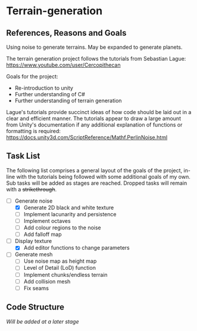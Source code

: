 # Terrain-generation #

## References, Reasons and Goals ##
Using noise to generate terrains. May be expanded to generate planets.

The terrain generation project follows the tutorials from Sebastian Lague:
https://www.youtube.com/user/Cercopithecan

Goals for the project:

* Re-introduction to unity
* Further understanding of C#
* Further understanding of terrain generation

Lague's tutorials provide succinct ideas of how code should be laid out in a clear and efficient manner. The tutorials appear to draw a large amount from Unity's documentation if any additional explanation of functions or formatting is required:
https://docs.unity3d.com/ScriptReference/Mathf.PerlinNoise.html

## Task List ##

The following list comprises a general layout of the goals of the project, in-line with the tutorials being followed with some additional goals of my own. Sub tasks will be added as stages are reached. Dropped tasks will remain with a ~~strikethrough~~.

- [ ] Generate noise
  - [x] Generate 2D black and white texture
  - [ ] Implement lacunarity and persistence
  - [ ] Implement octaves
  - [ ] Add colour regions to the noise
  - [ ] Add falloff map
- [ ] Display texture
  - [x] Add editor functions to change parameters
- [ ] Generate mesh
  - [ ] Use noise map as height map
  - [ ] Level of Detail (LoD) function
  - [ ] Implement chunks/endless terrain
  - [ ] Add collision mesh
  - [ ] Fix seams

## Code Structure ##

_Will be added at a later stage_
